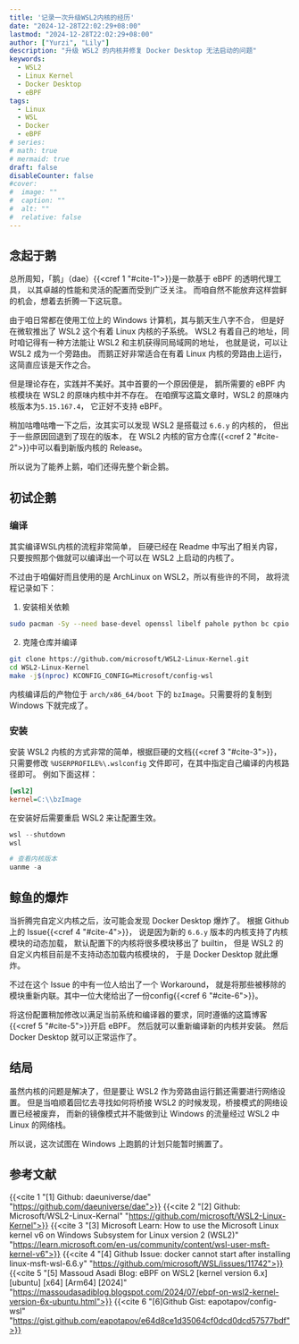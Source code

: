 ```yaml
---
title: '记录一次升级WSL2内核的经历'
date: "2024-12-28T22:02:29+08:00"
lastmod: "2024-12-28T22:02:29+08:00"
author: ["Yurzi", "Lily"]
description: "升级 WSL2 的内核并修复 Docker Desktop 无法启动的问题"
keywords: 
  - WSL2
  - Linux Kernel
  - Docker Desktop
  - eBPF
tags:
  - Linux
  - WSL
  - Docker
  - eBPF
# series:
# math: true
# mermaid: true
draft: false
disableCounter: false
#cover:
#  image: ""
#  caption: ""
#  alt: ""
#  relative: false
---
```


## 念起于鹅

总所周知，「鹅」（dae）{{<cref 1 "#cite-1">}}是一款基于 eBPF 的透明代理工具，
以其卓越的性能和灵活的配置而受到广泛关注。
而咱自然不能放弃这样尝鲜的机会，想着去折腾一下这玩意。

由于咱日常都在使用工位上的 Windows 计算机，其与鹅天生八字不合，
但是好在微软推出了 WSL2 这个有着 Linux 内核的子系统。
WSL2 有着自己的地址，同时咱记得有一种方法能让 WSL2 和主机获得同局域网的地址，
也就是说，可以让 WSL2 成为一个旁路由。
而鹅正好非常适合在有着 Linux 内核的旁路由上运行，这简直应该是天作之合。

但是理论存在，实践并不美好。其中首要的一个原因便是，
鹅所需要的 eBPF 内核模块在 WSL2 的原味内核中并不存在。
在咱撰写这篇文章时，WSL2 的原味内核版本为`5.15.167.4`，
它正好不支持 eBPF。

稍加咕噜咕噜一下之后，汝其实可以发现 WSL2 是搭载过 `6.6.y` 的内核的，
但出于一些原因回退到了现在的版本，
在 WSL2 内核的官方仓库{{<cref 2 "#cite-2">}}中可以看到新版内核的 Release。

所以说为了能养上鹅，咱们还得先整个新企鹅。

## 初试企鹅

### 编译

其实编译WSL内核的流程非常简单，
巨硬已经在 Readme 中写出了相关内容，
只要按照那个做就可以编译出一个可以在 WSL2 上启动的内核了。

不过由于咱偏好而且使用的是 ArchLinux on WSL2，所以有些许的不同，
故将流程记录如下：

1. 安装相关依赖

```sh
sudo pacman -Sy --need base-devel openssl libelf pahole python bc cpio
```

2. 克隆仓库并编译

```sh
git clone https://github.com/microsoft/WSL2-Linux-Kernel.git
cd WSL2-Linux-Kernel
make -j$(nproc) KCONFIG_CONFIG=Microsoft/config-wsl
```

内核编译后的产物位于 `arch/x86_64/boot` 下的 `bzImage`。只需要将的复制到 Windows 下就完成了。

### 安装

安装 WSL2 内核的方式非常的简单，根据巨硬的文档{{<cref 3 "#cite-3">}}，
只需要修改 `%USERPROFILE%\.wslconfig` 文件即可，在其中指定自己编译的内核路径即可。
例如下面这样：

```ini
[wsl2]
kernel=C:\\bzImage
```

在安装好后需要重启 WSL2 来让配置生效。

```powershell
wsl --shutdown
wsl

# 查看内核版本
uanme -a
```

## 鲸鱼的爆炸

当折腾完自定义内核之后，汝可能会发现 Docker Desktop 爆炸了。
根据 Github 上的 Issue{{<cref 4 "#cite-4">}}，
说是因为新的 `6.6.y` 版本的内核支持了内核模块的动态加载，
默认配置下的内核将很多模块移出了 builtin，
但是 WSL2 的自定义内核目前是不支持动态加载内核模块的，
于是 Docker Desktop 就此爆炸。

不过在这个 Issue 的中有一位人给出了一个 Workaround，
就是将那些被移除的模块重新内联。其中一位大佬给出了一份config{{<cref 6 "#cite-6">}}。

将这份配置稍加修改以满足当前系统和编译器的要求，同时遵循的这篇博客{{<cref 5 "#cite-5">}}开启 eBPF。
然后就可以重新编译新的内核并安装。
然后 Docker Desktop 就可以正常运作了。


## 结局

虽然内核的问题是解决了，但是要让 WSL2 作为旁路由运行鹅还需要进行网络设置。
但是当咱顺着回忆去寻找如何将桥接 WSL2 的时候发现，桥接模式的网络设置已经被废弃，
而新的镜像模式并不能做到让 Windows 的流量经过 WSL2 中 Linux 的网络栈。

所以说，这次试图在 Windows 上跑鹅的计划只能暂时搁置了。


## 参考文献

{{<cite 1 "[1] Github: daeuniverse/dae" "https://github.com/daeuniverse/dae">}}
{{<cite 2 "[2] Github: Microsoft/WSL2-Linux-Kernal" "https://github.com/microsoft/WSL2-Linux-Kernel">}}
{{<cite 3 "[3] Microsoft Learn: How to use the Microsoft Linux kernel v6 on Windows Subsystem for Linux version 2 (WSL2)" "https://learn.microsoft.com/en-us/community/content/wsl-user-msft-kernel-v6">}}
{{<cite 4 "[4] Github Issue: docker cannot start after installing linux-msft-wsl-6.6.y" "https://github.com/microsoft/WSL/issues/11742">}}
{{<cite 5 "[5] Massoud Asadi Blog: eBPF on WSL2 [kernel version 6.x] [ubuntu] [x64] [Arm64] [2024]" "https://massoudasadiblog.blogspot.com/2024/07/ebpf-on-wsl2-kernel-version-6x-ubuntu.html">}}
{{<cite 6 "[6]Github Gist: eapotapov/config-wsl" "https://gist.github.com/eapotapov/e64d8ce1d35064cf0dcd0dcd57577bdf">}}
